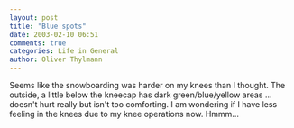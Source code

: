 ```yaml
---
layout: post
title: "Blue spots"
date: 2003-02-10 06:51
comments: true
categories: Life in General
author: Oliver Thylmann
---
```



Seems like the snowboarding was harder on my knees than I thought. The outside, a little below the kneecap has dark green/blue/yellow areas ... doesn't hurt really but isn't too comforting. I am wondering if I have less feeling in the knees due to my knee operations now. Hmmm...

